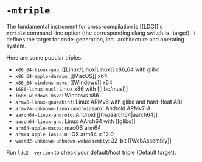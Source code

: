 # `-mtriple`

The fundamental instrument for cross-compilation is [[LDC]]'s `-mtriple` command-line option (the corresponding clang switch is -target). It defines the target for code-generation, incl. architecture and operating system.

Here are some popular triples:

- `x86_64-linux-gnu`: [[Linux/Linux|Linux]] x86_64 with glibc
- `x86_64-apple-darwin`: [[MacOS]] x64
- `x86_64-windows-msvc`: [[Windows]] x64
- `i686-linux-musl`: Linux x86 with [[libc/musl]]
- `i686-windows-msvc`: Windows x86
- `armv6-linux-gnueabihf`: Linux ARMv6 with glibc and hard-float ABI
- `armv7a-unknown-linux-androideabi`: Android ARMv7-A
- `aarch64-linux-android`: Android [[hw/aarch64|aarch64]]
- `aarch64-linux-gnu`: Linux AArch64 with [[glibc]]
- `arm64-apple-macos`: macOS arm64
- `arm64-apple-ios12.0`: iOS arm64 ≥ 12.0
- `wasm32-unknown-unknown-webassembly`: 32-bit [[WebAssembly]]

Run `ldc2 -version` to check your default/host triple (Default target).

